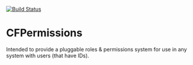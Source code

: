[![Build Status](https://travis-ci.org/teamcfadvance/cfpermissions.png?branch=master)](https://travis-ci.org/teamcfadvance/cfpermissions)
# CFPermissions

Intended to provide a pluggable roles & permissions system for use in any system with users (that have IDs).
